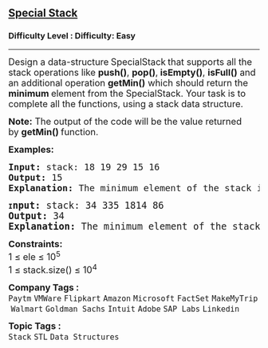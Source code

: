 <h2><a href="https://www.geeksforgeeks.org/problems/special-stack/1?page=1&company=SAP%20Labs&difficulty=Easy&status=unsolved&sortBy=submissions">Special Stack</a></h2><h3>Difficulty Level : Difficulty: Easy</h3><hr><div class="problems_problem_content__Xm_eO"><p><span style="font-size: 18px;">Design a data-structure<strong> </strong>SpecialStack<strong>&nbsp;</strong>that supports all the stack operations like <strong>push()</strong>, <strong>pop()</strong>,<strong> isEmpty()</strong>, <strong>isFull()</strong> and an additional operation <strong>getMin()</strong> which should return the <strong>minimum </strong>element from the SpecialStack. Your task is to complete all the functions, using a stack data structure.</span></p>
<p><span style="font-size: 18px;"><strong>Note:</strong>&nbsp;The output of the code will be the value returned by&nbsp;<strong>getMin()&nbsp;</strong>function.</span></p>
<p><span style="font-size: 18px;"><strong>Examples:</strong></span></p>
<pre><span style="font-size: 18px;"><strong>Input: </strong>stack: 18 19 29 15 16<strong>
Output: </strong>15
<strong>Explanation: </strong>The minimum element of the stack is 15.<br></span></pre>
<pre><strong>I<span style="font-size: 14pt;">nput: </span></strong><span style="font-size: 14pt;">stack: 34 335 1814 86<strong>
Output: </strong>34
<strong>Explanation: </strong>The minimum element of the stack is 34.</span></pre>
<p><span style="font-size: 18px;"><strong>Constraints:</strong><br>1 ≤ ele ≤ 10<sup>5</sup><sup><br></sup>1 ≤ stack.size() ≤ 10<sup>4</sup></span></p></div><p><span style=font-size:18px><strong>Company Tags : </strong><br><code>Paytm</code>&nbsp;<code>VMWare</code>&nbsp;<code>Flipkart</code>&nbsp;<code>Amazon</code>&nbsp;<code>Microsoft</code>&nbsp;<code>FactSet</code>&nbsp;<code>MakeMyTrip</code>&nbsp;<code>Walmart</code>&nbsp;<code>Goldman Sachs</code>&nbsp;<code>Intuit</code>&nbsp;<code>Adobe</code>&nbsp;<code>SAP Labs</code>&nbsp;<code>Linkedin</code>&nbsp;<br><p><span style=font-size:18px><strong>Topic Tags : </strong><br><code>Stack</code>&nbsp;<code>STL</code>&nbsp;<code>Data Structures</code>&nbsp;